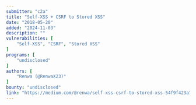 ```yaml
---
submitter: "c2a"
title: "Self-XSS + CSRF to Stored XSS"
date: "2018-05-20"
added: "2024-11-03"
description: ""
vulnerabilities: [
    "Self-XSS", "CSRF", "Stored XSS"
]
programs: [
    "undisclosed"
]
authors: [
    "Renwa (@RenwaX23)"
]
bounty: "undisclosed"
link: "https://medium.com/@renwa/self-xss-csrf-to-stored-xss-54f9f423a7f1"
---
```




